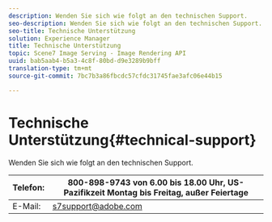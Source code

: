 ```yaml
---
description: Wenden Sie sich wie folgt an den technischen Support.
seo-description: Wenden Sie sich wie folgt an den technischen Support.
seo-title: Technische Unterstützung
solution: Experience Manager
title: Technische Unterstützung
topic: Scene7 Image Serving - Image Rendering API
uuid: bab5aab4-b5a3-4c8f-80bd-d9e3289b9bff
translation-type: tm+mt
source-git-commit: 7bc7b3a86fbcdc57cfdc31745fae3afc06e44b15

---
```



# Technische Unterstützung{#technical-support}

Wenden Sie sich wie folgt an den technischen Support.

| Telefon: | 800-898-9743 von 6.00 bis 18.00 Uhr, US-Pazifikzeit Montag bis Freitag, außer Feiertage |
|---|---|
| E-Mail: | s7support@adobe.com |

